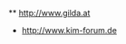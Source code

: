<!-- Name: User/WernerKrauss/Sites -->
<!-- Version: 2 -->
<!-- Last-Modified: 2005/11/15 13:52:03 -->
<!-- Author: werner -->
** http://www.gilda.at
  * http://www.kim-forum.de